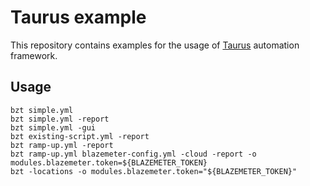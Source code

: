 # Taurus example

This repository contains examples for the usage of [Taurus](http://gettaurus.org/) automation framework.

## Usage
    
    bzt simple.yml
    bzt simple.yml -report
    bzt simple.yml -gui
    bzt existing-script.yml -report
    bzt ramp-up.yml -report
    bzt ramp-up.yml blazemeter-config.yml -cloud -report -o modules.blazemeter.token=${BLAZEMETER_TOKEN}
    bzt -locations -o modules.blazemeter.token="${BLAZEMETER_TOKEN}"
    
    
    
